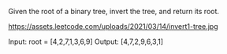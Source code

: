Given the root of a binary tree, invert the tree, and return its root.

https://assets.leetcode.com/uploads/2021/03/14/invert1-tree.jpg

Input: root = [4,2,7,1,3,6,9]
Output: [4,7,2,9,6,3,1]